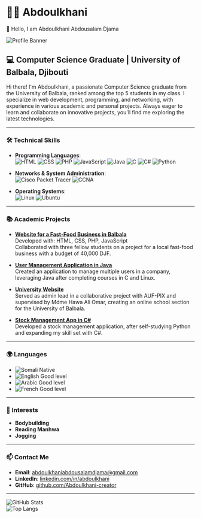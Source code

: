 # 👨‍💻 Abdoulkhani

👋 Hello, I am Abdoulkhani Abdousalam Djama

![Profile Banner](https://via.placeholder.com/1200x300.png?text=Bienvenue+sur+mon+profil+GitHub)

## 💻 Computer Science Graduate | University of Balbala, Djibouti

Hi there! I'm Abdoulkhani, a passionate Computer Science graduate from the University of Balbala, ranked among the top 5 students in my class. I specialize in web development, programming, and networking, with experience in various academic and personal projects. Always eager to learn and collaborate on innovative projects, you'll find me exploring the latest technologies.

---

### 🛠️ **Technical Skills**

- **Programming Languages**:  
  ![HTML](https://img.shields.io/badge/-HTML-orange) ![CSS](https://img.shields.io/badge/-CSS-blue) ![PHP](https://img.shields.io/badge/-PHP-purple) ![JavaScript](https://img.shields.io/badge/-JavaScript-yellow) ![Java](https://img.shields.io/badge/-Java-red) ![C](https://img.shields.io/badge/-C-blue) ![C#](https://img.shields.io/badge/-C%23-green) ![Python](https://img.shields.io/badge/-Python-yellowgreen)

- **Networks & System Administration**:  
  ![Cisco Packet Tracer](https://img.shields.io/badge/-Cisco_Packet_Tracer-blue) ![CCNA](https://img.shields.io/badge/-CCNA-lightblue)

- **Operating Systems**:  
  ![Linux](https://img.shields.io/badge/-Linux-black) ![Ubuntu](https://img.shields.io/badge/-Ubuntu-orange)

---

### 📚 **Academic Projects**

- **[Website for a Fast-Food Business in Balbala](#)**  
  Developed with: HTML, CSS, PHP, JavaScript  
  Collaborated with three fellow students on a project for a local fast-food business with a budget of 40,000 DJF.

- **[User Management Application in Java](#)**  
  Created an application to manage multiple users in a company, leveraging Java after completing courses in C and Linux.

- **[University Website](#)**  
  Served as admin lead in a collaborative project with AUF-PIX and supervised by Mdme Hawa Ali Omar, creating an online school section for the University of Balbala.

- **[Stock Management App in C#](#)**  
  Developed a stock management application, after self-studying Python and expanding my skill set with C#.

---

### 🌍 **Languages**

- ![Somali](https://img.shields.io/badge/-Somali-brightgreen) Native  
- ![English](https://img.shields.io/badge/-English-blue) Good level  
- ![Arabic](https://img.shields.io/badge/-Arabic-lightgreen) Good level  
- ![French](https://img.shields.io/badge/-French-red) Good level

---

### 🚀 **Interests**

- **Bodybuilding**  
- **Reading Manhwa**  
- **Jogging**

---

### 📫 **Contact Me**

- **Email**: [abdoulkhaniabdousalamdjama@gmail.com](mailto:abdoulkhaniabdousalamdjama@gmail.com)  
- **LinkedIn**: [linkedin.com/in/abdoulkhani](https://linkedin.com/in/abdoulkhaniabdousalamdjama)  
- **GitHub**: [github.com/Abdoulkhani-creator](https://github.com/Abdoulkhani-creator/Abdoulkhani)

---

![GitHub Stats](https://github-readme-stats.vercel.app/api?username=Abdoulkhani-creator&show_icons=true&theme=radical)  
![Top Langs](https://github-readme-stats.vercel.app/api/top-langs/?username=Abdoulkhani-creator&layout=compact&theme=radical)
